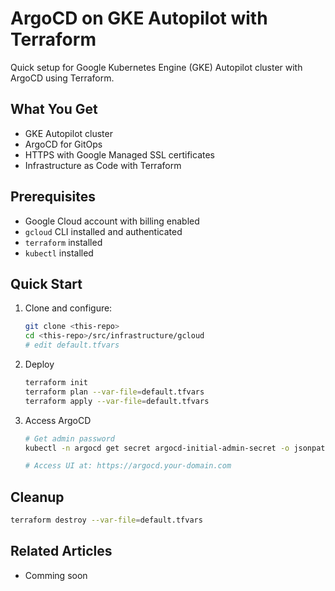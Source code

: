 # ArgoCD on GKE Autopilot with Terraform
Quick setup for Google Kubernetes Engine (GKE) Autopilot cluster with ArgoCD using Terraform.

## What You Get

- GKE Autopilot cluster
- ArgoCD for GitOps
- HTTPS with Google Managed SSL certificates
- Infrastructure as Code with Terraform

## Prerequisites

- Google Cloud account with billing enabled
- `gcloud` CLI installed and authenticated
- `terraform` installed
- `kubectl` installed

## Quick Start

1. Clone and configure:
    ```bash
    git clone <this-repo>
    cd <this-repo>/src/infrastructure/gcloud
    # edit default.tfvars
    ```
2. Deploy
   ```bash
   terraform init
   terraform plan --var-file=default.tfvars
   terraform apply --var-file=default.tfvars
   ```
3. Access ArgoCD
   ```bash
   # Get admin password
   kubectl -n argocd get secret argocd-initial-admin-secret -o jsonpath=&quot;{.data.password}&quot; | base64 -d

   # Access UI at: https://argocd.your-domain.com
   ```

## Cleanup
```bash
terraform destroy --var-file=default.tfvars
```

## Related Articles
- Comming soon

